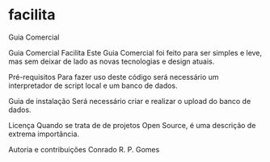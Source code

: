 # facilita
Guia Comercial

Guia Comercial Facilita
Este Guia Comercial foi feito para ser simples e leve, mas sem deixar de lado as novas tecnologias e design atuais.

Pré-requisitos
Para fazer uso deste código será necessário um interpretador de script local e um banco de dados.

Guia de instalação
Será necessário criar e realizar o upload do banco de dados.

Licença
Quando se trata de de projetos Open Source, é uma descrição de extrema importância.

Autoria e contribuições
Conrado R. P. Gomes
